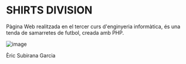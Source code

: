 # SHIRTS DIVISION

Pàgina Web realitzada en el tercer curs d'enginyeria informàtica, és una tenda de samarretes de futbol, creada amb PHP.

![image](https://user-images.githubusercontent.com/113594121/222894054-bf28d0bf-fb7f-45b7-adb8-1ca20041a6da.png)

Èric Subirana Garcia

